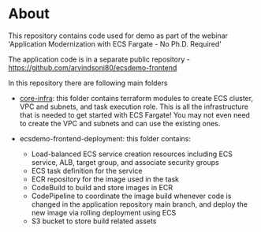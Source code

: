 # About
This repository contains code used for demo as part of the webinar 'Application Modernization with ECS Fargate - No Ph.D. Required'

The application code is in a separate public repository - https://github.com/arvindsoni80/ecsdemo-frontend 

In this repository there are following main folders
* [core-infra](https://github.com/arvindsoni80/ecs-fg-terraform-webinar-demo/tree/main/core-infra): this folder contains terraform modules to create ECS cluster, VPC and subnets, and task execution role. This is all the infrastructure that is needed to get started with ECS Fargate! You may not even need to create the VPC and subnets and can use the existing ones.


* ecsdemo-frontend-deployment: this folder contains:
  * Load-balanced ECS service creation resources including ECS service, ALB, target group, and associate security groups
  * ECS task definition for the service
  * ECR repository for the image used in the task
  * CodeBuild to build and store images in ECR
  * CodePipeline to coordinate the image build whenever code is changed in the application repository main branch, and deploy the new image via rolling deployment using ECS 
  * S3 bucket to store build related assets



